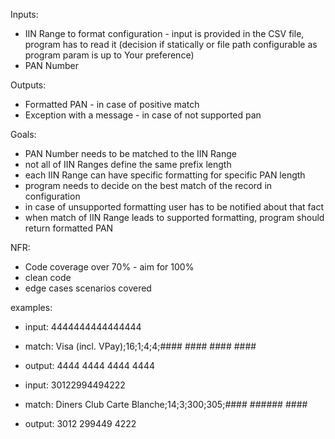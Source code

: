 Inputs:
- IIN Range to format configuration - input is provided in the CSV file, program has to read it (decision if statically or file path configurable as program param is up to Your preference)
- PAN Number

Outputs:
- Formatted PAN - in case of positive match
- Exception with a message - in case of not supported pan

Goals:
- PAN Number needs to be matched to the IIN Range
- not all of IIN Ranges define the same prefix length
- each IIN Range can have specific formatting for specific PAN length
- program needs to decide on the best match of the record in configuration
- in case of unsupported formatting user has to be notified about that fact
- when match of IIN Range leads to supported formatting, program should return formatted PAN

NFR:
- Code coverage over 70% - aim for 100%
- clean code
- edge cases scenarios covered

examples:
- input: 4444444444444444 
- match: Visa (incl. VPay);16;1;4;4;#### #### #### #### 
- output: 4444 4444 4444 4444


- input: 30122994494222
- match: Diners Club Carte Blanche;14;3;300;305;#### ###### ####
- output: 3012 299449 4222
